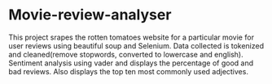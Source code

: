 # Movie-review-analyser
This project srapes the rotten tomatoes website for a particular movie for user reviews using beautiful soup and Selenium. Data collected is tokenized and cleaned(remove stopwords, converted to lowercase and english). Sentiment analysis using vader and displays the percentage of good and bad reviews. Also displays the top ten most commonly used adjectives.
